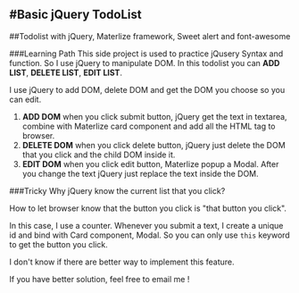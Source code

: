 #Basic jQuery TodoList
------
##Todolist with jQuery, Materlize framework, Sweet alert and font-awesome

###Learning Path
This side project is used to practice jQusery Syntax and function. So  I use jQuery to manipulate DOM.
In this todolist you can **ADD LIST**, **DELETE LIST**, **EDIT LIST**.

I use jQuery to add DOM, delete DOM and get the DOM you choose so you can edit.

1. **ADD DOM**
when you click submit button, jQuery get the text in textarea, combine with Materlize card component and add all the HTML tag to browser.
2. **DELETE DOM**
when you click delete button, jQuery just delete the DOM that you click and the child DOM inside it.
3. **EDIT DOM**
when you click edit button, Materlize popup a Modal. After you change the text jQuery just replace the text inside the DOM.

###Tricky
Why jQuery know the current list that you click?

How to let browser know that the button you click is "that button you click".

In this case, I use a counter. Whenever you submit a text, I create a unique id and bind with Card component, Modal. So you can
only use ``this`` keyword to get the button you click.

I don't know if there are better way to implement this feature.

If you have better solution, feel free to email me !
